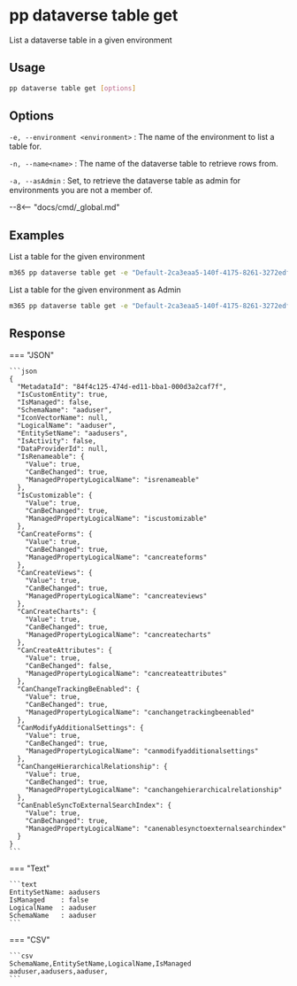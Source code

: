 # pp dataverse table get

List a dataverse table in a given environment

## Usage

```sh
pp dataverse table get [options]
```

## Options

`-e, --environment <environment>`
: The name of the environment to list a table for.

`-n, --name<name>`
: The name of the dataverse table to retrieve rows from.

`-a, --asAdmin`
: Set, to retrieve the dataverse table as admin for environments you are not a member of.

--8<-- "docs/cmd/_global.md"

## Examples

List a table for the given environment

```sh
m365 pp dataverse table get -e "Default-2ca3eaa5-140f-4175-8261-3272edf9f339" --name "aaduser"
```

List a table for the given environment as Admin

```sh
m365 pp dataverse table get -e "Default-2ca3eaa5-140f-4175-8261-3272edf9f339" --name "aaduser" --asAdmin
```

## Response

=== "JSON"

    ```json
    {
      "MetadataId": "84f4c125-474d-ed11-bba1-000d3a2caf7f",
      "IsCustomEntity": true,
      "IsManaged": false,
      "SchemaName": "aaduser",
      "IconVectorName": null,
      "LogicalName": "aaduser",
      "EntitySetName": "aadusers",
      "IsActivity": false,
      "DataProviderId": null,
      "IsRenameable": {
        "Value": true,
        "CanBeChanged": true,
        "ManagedPropertyLogicalName": "isrenameable"
      },
      "IsCustomizable": {
        "Value": true,
        "CanBeChanged": true,
        "ManagedPropertyLogicalName": "iscustomizable"
      },
      "CanCreateForms": {
        "Value": true,
        "CanBeChanged": true,
        "ManagedPropertyLogicalName": "cancreateforms"
      },
      "CanCreateViews": {
        "Value": true,
        "CanBeChanged": true,
        "ManagedPropertyLogicalName": "cancreateviews"
      },
      "CanCreateCharts": {
        "Value": true,
        "CanBeChanged": true,
        "ManagedPropertyLogicalName": "cancreatecharts"
      },
      "CanCreateAttributes": {
        "Value": true,
        "CanBeChanged": false,
        "ManagedPropertyLogicalName": "cancreateattributes"
      },
      "CanChangeTrackingBeEnabled": {
        "Value": true,
        "CanBeChanged": true,
        "ManagedPropertyLogicalName": "canchangetrackingbeenabled"
      },
      "CanModifyAdditionalSettings": {
        "Value": true,
        "CanBeChanged": true,
        "ManagedPropertyLogicalName": "canmodifyadditionalsettings"
      },
      "CanChangeHierarchicalRelationship": {
        "Value": true,
        "CanBeChanged": true,
        "ManagedPropertyLogicalName": "canchangehierarchicalrelationship"
      },
      "CanEnableSyncToExternalSearchIndex": {
        "Value": true,
        "CanBeChanged": true,
        "ManagedPropertyLogicalName": "canenablesynctoexternalsearchindex"
      }
    }
    ```

=== "Text"

    ```text
    EntitySetName: aadusers
    IsManaged    : false
    LogicalName  : aaduser
    SchemaName   : aaduser
    ```

=== "CSV"

    ```csv
    SchemaName,EntitySetName,LogicalName,IsManaged
    aaduser,aadusers,aaduser,
    ```
